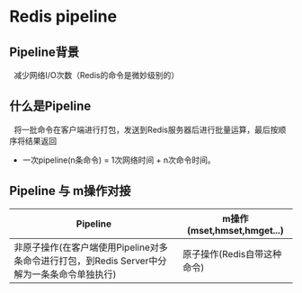 # Redis pipeline
## Pipeline背景
&nbsp;&nbsp;减少网络I/O次数（Redis的命令是微妙级别的）

## 什么是Pipeline
&nbsp;&nbsp;将一批命令在客户端进行打包，发送到Redis服务器后进行批量运算，最后按顺序将结果返回
   - 一次pipeline(n条命令) = 1次网络时间 + n次命令时间。

## Pipeline 与 m操作对接
|Pipeline|m操作(mset,hmset,hmget...)|
|---|---|
|非原子操作(在客户端使用Pipeline对多条命令进行打包，到Redis Server中分解为一条条命令单独执行)|原子操作(Redis自带这种命令)|   